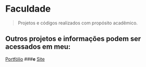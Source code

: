 # Faculdade
> Projetos e códigos realizados com propósito acadêmico.

## Outros projetos e informações podem ser acessados em meu: 
[Portfólio](https://docs.google.com/document/d/19IHX8bmAIeFxix9u-y4IWhVjHz2ETVCLLhEcu_J6P9s/edit?tab=t.0#heading=h.jfkrna2sujqn)
###**e**
[Site](https://sites.google.com/view/portifoliojoaomarcelo/página-inicial)
